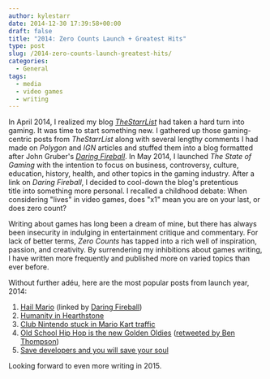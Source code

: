 ```yaml
---
author: kylestarr
date: 2014-12-30 17:39:58+00:00
draft: false
title: "2014: Zero Counts Launch + Greatest Hits"
type: post
slug: /2014-zero-counts-launch-greatest-hits/
categories:
  - General
tags:
  - media
  - video games
  - writing
---
```


In April 2014, I realized my blog *[TheStarrList](https://thestarrlist.wordpress.com)* had taken a hard turn into gaming. It was time to start something new. I gathered up those gaming-centric posts from _TheStarrList_ along with several lengthy comments I had made on _Polygon_ and _IGN_ articles and stuffed them into a blog formatted after John Gruber's [_Daring Fireball_](http://daringfireball.net). In May 2014, I launched *The State of Gaming* with the intention to focus on business, controversy, culture, education, history, health, and other topics in the gaming industry. After a link on _Daring Fireball_, I decided to cool-down the blog's pretentious title into something more personal. I recalled a childhood debate: When considering "lives" in video games, does "x1" mean you are on your last, or does zero count?

Writing about games has long been a dream of mine, but there has always been insecurity in indulging in entertainment critique and commentary. For lack of better terms, *Zero Counts* has tapped into a rich well of inspiration, passion, and creativity. By surrendering my inhibitions about games writing, I have written more frequently and published more on varied topics than ever before.

Without further adéu, here are the most popular posts from launch year, 2014:

1. [Hail Mario](/2014/06/01/hail-mario/) (linked by [Daring Fireball](http://daringfireball.net/linked/2014/06/01/hail-mario))
2. [Humanity in Hearthstone](/2014/04/17/humanity-in-hearthstone/)
3. [Club Nintendo stuck in Mario Kart traffic](/2014/05/31/club-nintendo-stuck-in-mario-kart-traffic/)
4. [Old School Hip Hop is the new Golden Oldies](/2014/12/28/old-school-hip-hop-is-the-new-golden-oldies/) ([retweeted by Ben Thompson](https://twitter.com/monkbent/status/549556088509452288))
5. [Save developers and you will save your soul](/2014/03/13/save-developers-and-you-will-save-your-soul/)

Looking forward to even more writing in 2015.
